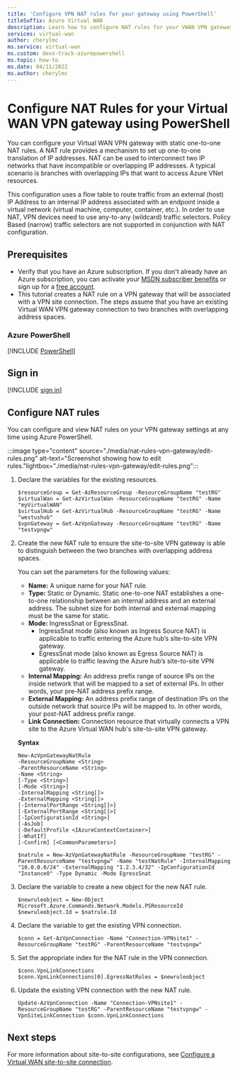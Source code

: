 ```yaml
---
title: 'Configure VPN NAT rules for your gateway using PowerShell'
titleSuffix: Azure Virtual WAN
description: Learn how to configure NAT rules for your VWAN VPN gateway using PowerShell.
services: virtual-wan
author: cherylmc
ms.service: virtual-wan
ms.custom: devx-track-azurepowershell
ms.topic: how-to
ms.date: 04/11/2022
ms.author: cherylmc
---
```


# Configure NAT Rules for your Virtual WAN VPN gateway using PowerShell

You can configure your Virtual WAN VPN gateway with static one-to-one NAT rules. A NAT rule provides a mechanism to set up one-to-one translation of IP addresses. NAT can be used to interconnect two IP networks that have incompatible or overlapping IP addresses. A typical scenario is branches with overlapping IPs that want to access Azure VNet resources.

This configuration uses a flow table to route traffic from an external (host) IP Address to an internal IP address associated with an endpoint inside a virtual network (virtual machine, computer, container, etc.). In order to use NAT, VPN devices need to use any-to-any (wildcard) traffic selectors. Policy Based (narrow) traffic selectors are not supported in conjunction with NAT configuration.

## Prerequisites

* Verify that you have an Azure subscription. If you don't already have an Azure subscription, you can activate your [MSDN subscriber benefits](https://azure.microsoft.com/pricing/member-offers/msdn-benefits-details) or sign up for a [free account](https://azure.microsoft.com/pricing/free-trial).
* This tutorial creates a NAT rule on a VPN gateway that will be associated with a VPN site connection. The steps assume that you have an existing Virtual WAN VPN gateway connection to two branches with overlapping address spaces.

### Azure PowerShell

[!INCLUDE [PowerShell](../../includes/vpn-gateway-cloud-shell-powershell-about.md)]

## <a name="signin"></a>Sign in

[!INCLUDE [sign in](../../includes/vpn-gateway-cloud-shell-ps-login.md)]

## <a name="rules"></a>Configure NAT rules

You can configure and view NAT rules on your VPN gateway settings at any time using Azure PowerShell.

   :::image type="content" source="./media/nat-rules-vpn-gateway/edit-rules.png" alt-text="Screenshot showing how to edit rules."lightbox="./media/nat-rules-vpn-gateway/edit-rules.png":::

1. Declare the variables for the existing resources.

   ```azurepowershell-interactive
   $resourceGroup = Get-AzResourceGroup -ResourceGroupName "testRG" 
   $virtualWan = Get-AzVirtualWan -ResourceGroupName "testRG" -Name "myVirtualWAN"
   $virtualHub = Get-AzVirtualHub -ResourceGroupName "testRG" -Name "westushub"
   $vpnGateway = Get-AzVpnGateway -ResourceGroupName "testRG" -Name "testvpngw"
   ```

1. Create the new NAT rule to ensure the site-to-site VPN gateway is able to distinguish between the two branches with overlapping address spaces.

    You can set the parameters for the following values:

   * **Name:** A unique name for your NAT rule.
   * **Type:** Static or Dynamic. Static one-to-one NAT establishes a one-to-one relationship between an internal address and an external address. The subnet size for both internal and external mapping must be the same for static.
   * **Mode:** IngressSnat or EgressSnat.  
      * IngressSnat mode (also known as Ingress Source NAT) is applicable to traffic entering the Azure hub’s site-to-site VPN gateway.
      * EgressSnat mode (also known as Egress Source NAT) is applicable to traffic leaving the Azure hub’s site-to-site VPN gateway.
   * **Internal Mapping:** An address prefix range of source IPs on the inside network that will be mapped to a set of external IPs. In other words, your pre-NAT address prefix range.
   * **External Mapping:** An address prefix range of destination IPs on the outside network that source IPs will be mapped to. In other words, your post-NAT address prefix range.
   * **Link Connection:** Connection resource that virtually connects a VPN site to the Azure Virtual WAN hub's site-to-site VPN gateway.

   **Syntax**

   ```
   New-AzVpnGatewayNatRule 
   -ResourceGroupName <String> 
   -ParentResourceName <String> 
   -Name <String>
   [-Type <String>] 
   [-Mode <String>] 
   -InternalMapping <String[]> 
   -ExternalMapping <String[]>
   [-InternalPortRange <String[]>] 
   [-ExternalPortRange <String[]>] 
   [-IpConfigurationId <String>] 
   [-AsJob]
   [-DefaultProfile <IAzureContextContainer>] 
   [-WhatIf] 
   [-Confirm] [<CommonParameters>]
   ```

   ```azurepowershell-interactive
   $natrule = New-AzVpnGatewayNatRule -ResourceGroupName "testRG" -ParentResourceName "testvpngw" -Name "testNatRule" -InternalMapping "10.0.0.0/24" -ExternalMapping "1.2.3.4/32" -IpConfigurationId "Instance0" -Type Dynamic -Mode EgressSnat 
   ```

1. Declare the variable to create a new object for the new NAT rule.

   ```azurepowershell-interactive
   $newruleobject = New-Object Microsoft.Azure.Commands.Network.Models.PSResourceId
   $newruleobject.Id = $natrule.Id
   ```

1. Declare the variable to get the existing VPN connection.

   ```azurepowershell-interactive
   $conn = Get-AzVpnConnection -Name "Connection-VPNsite1" -ResourceGroupName "testRG" -ParentResourceName "testvpngw"
   ```

1. Set the appropriate index for the NAT rule in the VPN connection.

   ```azurepowershell-interactive
   $conn.VpnLinkConnections
   $conn.VpnLinkConnections[0].EgressNatRules = $newruleobject
   ```

1. Update the existing VPN connection with the new NAT rule.

   ```azurepowershell-interactive
   Update-AzVpnConnection -Name "Connection-VPNsite1" -ResourceGroupName "testRG" -ParentResourceName "testvpngw" -VpnSiteLinkConnection $conn.VpnLinkConnections
   ```

## Next steps

For more information about site-to-site configurations, see [Configure a Virtual WAN site-to-site connection](virtual-wan-site-to-site-portal.md).
